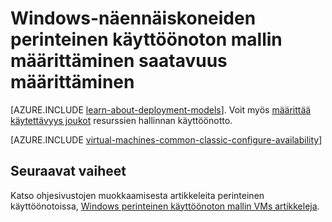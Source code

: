 <properties
    pageTitle="Windows perinteinen VMs asettaa käytettävyys | Microsoft Azure"
    description="Määritä uusi tai aiemmin luotu Windows virtual kone-perinteinen käyttöönoton mallissa Azure portaalin ja PowerShellin Azure määrittäminen saatavuus."
    services="virtual-machines-windows"
    documentationCenter=""
    authors="cynthn"
    manager="timlt"
    editor=""
    tags="azure-service-management"/>

<tags
    ms.service="virtual-machines-windows"
    ms.workload="infrastructure-services"
    ms.tgt_pltfrm="vm-windows"
    ms.devlang="na"
    ms.topic="article"
    ms.date="09/27/2016"
    ms.author="cynthn"/>

# <a name="how-to-configure-an-availability-set-for-windows-virtual-machines-in-the-classic-deployment-model"></a>Windows-näennäiskoneiden perinteinen käyttöönoton mallin määrittäminen saatavuus määrittäminen

[AZURE.INCLUDE [learn-about-deployment-models](../../includes/learn-about-deployment-models-classic-include.md)]. Voit myös [määrittää käytettävyys joukot](virtual-machines-windows-create-availability-set.md) resurssien hallinnan käyttöönotto.

[AZURE.INCLUDE [virtual-machines-common-classic-configure-availability](../../includes/virtual-machines-common-classic-configure-availability.md)]

## <a name="next-steps"></a>Seuraavat vaiheet

Katso ohjesivustojen muokkaamisesta artikkeleita perinteinen käyttöönotoissa, [Windows perinteinen käyttöönoton mallin VMs artikkeleja](virtual-machines-windows-index.md).